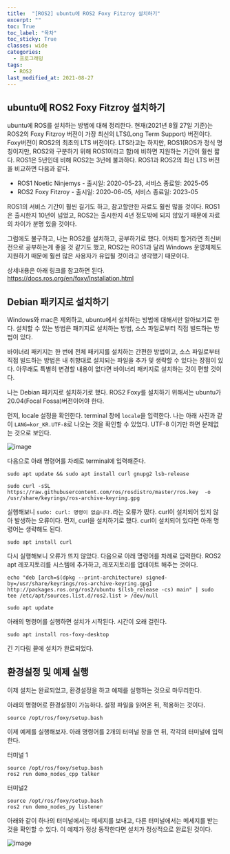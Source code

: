```yaml
---
title:  "[ROS2] ubuntu에 ROS2 Foxy Fitzroy 설치하기"
excerpt: ""
toc: True
toc_label: "목차"
toc_sticky: True
classes: wide
categories:
  - 프로그래밍
tags:
  - ROS2
last_modified_at: 2021-08-27
---
```


## ubuntu에 ROS2 Foxy Fitzroy 설치하기
ubuntu에 ROS를 설치하는 방법에 대해 정리한다. 현재(2021년 8월 27일 기준)는 ROS2의 Foxy Fitzroy 버전이 가장 최신의 LTS(Long Term Support) 버전이다. Foxy버전이 ROS2의 최초의 LTS 버전이다. LTS라고는 하지만, ROS1(ROS가 정식 명칭이지만, ROS2와 구분하기 위해 ROS1이라고 함)에 비하면 지원하는 기간이 훨씬 짧다. ROS1은 5년인데 비해 ROS2는 3년에 불과하다. ROS1과 ROS2의 최신 LTS 버전을 비교하면 다음과 같다.

- ROS1 Noetic Ninjemys - 출시일: 2020-05-23, 서비스 종료일: 2025-05
- ROS2 Foxy Fitzroy - 출시일: 2020-06-05, 서비스 종료일: 2023-05

ROS1의 서비스 기간이 훨씬 길기도 하고, 참고할만한 자료도 훨씬 많을 것이다. ROS1은 출시한지 10년이 넘었고, ROS2는 출시한지 4년 정도밖에 되지 않았기 때문에 자료의 차이가 분명 있을 것이다.

그럼에도 불구하고, 나는 ROS2를 설치하고, 공부하기로 했다. 어차피 할거라면 최신버전으로 공부하는게 좋을 것 같기도 했고, ROS2는 ROS1과 달리 Windows 운영체제도 지원하기 때문에 훨씬 많은 사용자가 유입될 것이라고 생각했기 때문이다.

상세내용은 아래 링크를 참고하면 된다.  
<https://docs.ros.org/en/foxy/Installation.html>

## Debian 패키지로 설치하기
Windows와 mac은 제외하고, ubuntu에서 설치하는 방법에 대해서만 알아보기로 한다. 설치할 수 있는 방법은 패키지로 설치하는 방법, 소스 파일로부터 직접 빌드하는 방법이 있다. 

바이너리 패키지는 한 번에 전체 패키지를 설치하는 간편한 방법이고, 소스 파일로부터 직접 빌드하는 방법은 내 취향대로 설치되는 파일을 추가 및 생략할 수 있다는 장점이 있다. 아무래도 특별히 변경할 내용이 없다면 바이너리 패키지로 설치하는 것이 편할 것이다.

나는 Debian 패키지로 설치하기로 했다. ROS2 Foxy를 설치하기 위해서는 ubuntu가 20.04(Focal Fossa)버전이어야 한다. 

먼저, locale 설정을 확인한다. terminal 창에 `locale`을 입력한다. 나는 아래 사진과 같이 `LANG=kor_KR.UTF-8`로 나오는 것을 확인할 수 있었다. UTF-8 이기만 하면 문제없는 것으로 보인다.

<img src="{{ site.url }}{{ site.baseurl }}/assets/images/2021-08-27-[ROS]_ubuntu에_ROS2_Foxy_Fitzroy_설치하기/check_locale.png" alt="image"> 

다음으로 아래 명령어를 차례로 terminal에 입력해준다. 

```
sudo apt update && sudo apt install curl gnupg2 lsb-release

sudo curl -sSL https://raw.githubusercontent.com/ros/rosdistro/master/ros.key  -o /usr/share/keyrings/ros-archive-keyring.gpg
```
실행해보니 `sudo: curl: 명령이 없습니다.`라는 오류가 떴다. curl이 설치되어 있지 않아 발생하는 오류이다. 먼저, curl을 설치하기로 했다. curl이 설치되어 있다면 아래 명령어는 생략해도 된다.

```
sudo apt install curl
```
다시 실행해보니 오류가 뜨지 않았다. 다음으로 아래 명령어를 차례로 입력한다. ROS2 apt 레포지토리를 시스템에 추가하고, 레포지토리를 업데이트 해주는 것이다.

```
echo "deb [arch=$(dpkg --print-architecture) signed-by=/usr/share/keyrings/ros-archive-keyring.gpg] http://packages.ros.org/ros2/ubuntu $(lsb_release -cs) main" | sudo tee /etc/apt/sources.list.d/ros2.list > /dev/null

sudo apt update
```

아래의 명령어를 실행하면 설치가 시작된다. 시간이 오래 걸린다.

```
sudo apt install ros-foxy-desktop
```

긴 기다림 끝에 설치가 완료되었다.

## 환경설정 및 예제 실행
이제 설치는 완료되었고, 환경설정을 하고 예제를 실행하는 것으로 마무리한다.

아래의 명령어로 환경설정이 가능하다. 설정 파일을 읽어온 뒤, 적용하는 것이다.

```
source /opt/ros/foxy/setup.bash
```

이제 예제를 실행해보자. 아래 명령어를 2개의 터미널 창을 연 뒤, 각각의 터미널에 입력한다.

터미널 1
```
source /opt/ros/foxy/setup.bash
ros2 run demo_nodes_cpp talker
```

터미널2
```
source /opt/ros/foxy/setup.bash
ros2 run demo_nodes_py listener
```

아래와 같이 하나의 터미널에서는 메세지를 보내고, 다른 터미널에서는 메세지를 받는 것을 확인할 수 있다. 이 예제가 정상 동작한다면 설치가 정상적으로 완료된 것이다.

<img src="{{ site.url }}{{ site.baseurl }}/assets/images/2021-08-27-[ROS]_ubuntu에_ROS2_Foxy_Fitzroy_설치하기/ros2_example.png" alt="image"> 